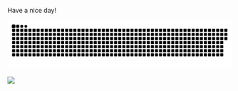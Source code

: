 Have a nice day!



<a href="https://github.com/tomondre"><img src="contributions.svg"></a>

<img width="0" src="https://visitor-badge.glitch.me/badge?page_id=tondrejk.tondrejk" />
